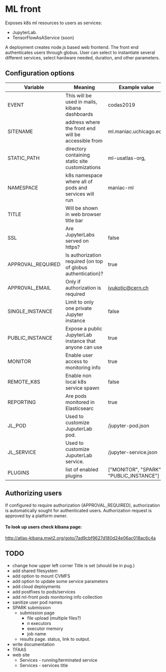# ML front

Exposes k8s ml resources to users as services:
* JupyterLab.
* TensorFlowAsAService (soon)

A deployment creates node.js based web frontend. The front end authenticates users through globus. User can select to instantiate several different services, select hardware needed, duration, and other parameters. 

## Configuration options

 Variable | Meaning | Example value 
----|----|----
 EVENT | This will be used in mails, kibana dashboards | codas2019
 SITENAME | address where the front end will be accessible from  | ml.maniac.uchicago.edu
 STATIC_PATH | directory containing static site customizations | ml-usatlas-org,
 NAMESPACE | k8s namespace where all of pods and services will run | maniac-ml 
 TITLE | Will be shown in web browser title bar
 SSL | Are JupyterLabs served on https? | false
 APPROVAL_REQUIRED | Is authorization required (on top of globus authentication)? | true 
 APPROVAL_EMAIL | Only if authorization is required | ivukotic@cern.ch 
 SINGLE_INSTANCE | Limit to only one private Jupyter instance| false 
 PUBLIC_INSTANCE | Expose a public JupyterLab instance that anyone can use | true 
 MONITOR | Enable user access to monitoring info | true  
 REMOTE_K8S | Enable non local k8s service spawn | false 
 REPORTING | Are pods monitored in Elasticsearc | true 
 JL_POD | Used to customize JuputerLab pod. | /jupyter-pod.json 
 JL_SERVICE | Used to customize JuputerLab service. | /jupyter-service.json 
 PLUGINS | list of enabled plugins | ["MONITOR", "SPARK", "PUBLIC_INSTANCE"]


## Authorizing users

If configured to require authorization (APPROVAL_REQUIRED), authorization is automatically sought for authenticated users. Authorization request is approved by a platform owner.  

#### To look up users check kibana page: 
http://atlas-kibana.mwt2.org/goto/7ad9cbf9627d180d24e06ac018ac6c4a


## TODO
* change how upper left corner Title is set (should be in pug.)
* add shared filesystem
* add option to mount CVMFS
* add option to update some service parameters
* add cloud deployments
* add postfixes to pods/services
* add ml-front pods monitoring info collection
* sanitize user pod names
* SPARK submission
    * submission page
        * file upload (multiple files?)
        * n executors
        * executor memory
        * job name
    * results page. status, link to output.
* write documentation
* TFAAS
* web site
    * Services - running/terminated service
    * Services - services title
